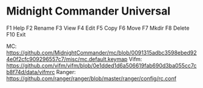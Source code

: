 # Midnight Commander Universal

F1  Help
F2  Rename
F3  View
F4  Edit 
F5  Copy
F6  Move
F7  Mkdir 
F8  Delete 
F10 Exit 

MC:     https://github.com/MidnightCommander/mc/blob/0091315adbc3598ebed924e0f2cfc909296557c7/misc/mc.default.keymap
Vifm:   https://github.com/vifm/vifm/blob/0e1dded1d6a506619fab690d3ba055cc7cb8f74d/data/vifmrc
Ranger: https://github.com/ranger/ranger/blob/master/ranger/config/rc.conf

